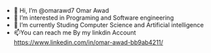 - 👋 Hi, I’m @omarawd7 Omar Awad
- 👀 I’m interested in Programing and Software engineering
- 🌱 I’m currently Studing Computer Science and Artificial intelligence
- 📫You can reach me By my linkdin Account https://www.linkedin.com/in/omar-awad-bb9ab4211/
  
<!---
omarawd7/omarawd7 is a ✨ special ✨ repository because its `README.md` (this file) appears on your GitHub profile.
You can click the Preview link to take a look at your changes.
--->
